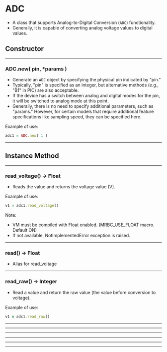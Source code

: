 # ADC

- A class that supports Analog-to-Digital Conversion (`ADC`) functionality.
- Generally, it is capable of converting analog voltage values to digital values.

## Constructor

---

### ADC.new( pin, *params )

- Generate an `ADC` object by specifying the physical pin indicated by "pin."
- Typically, "pin" is specified as an integer, but alternative methods (e.g., "B1" in PIC) are also acceptable.
- If the device has a switch between analog and digital modes for the pin, it will be switched to analog mode at this point.
- Generally, there is no need to specify additional parameters, such as "params." However, for certain models that require additional feature specifications like sampling speed, they can be specified here.

Example of use:

```ruby
adc1 = ADC.new( 1 )
```

---

## Instance Method

---

### read_voltage() -> Float

- Reads the value and returns the voltage value (V).

Example of use:

```ruby
v1 = adc1.read_voltage()
```

Note:

- VM must be compiled with Float enabled.
(MRBC_USE_FLOAT macro. Default ON)
- If not available, NotImplementedError exception is raised.

---

### read() -> Float

- Alias for read_voltage

---

### read_raw() -> Integer

- Read a value and return the raw value (the value before conversion to voltage).

Example of use:

```ruby
v1 = adc1.read_raw()
```

---

---

---

---

---

---
